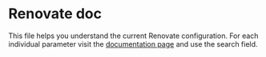 # Renovate doc

This file helps you understand the current Renovate configuration.
For each individual parameter visit the [documentation page](https://docs.renovatebot.com/)
and use the search field.
